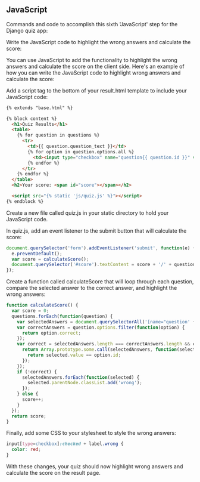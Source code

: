## JavaScript 

Commands and code to accomplish this sixth 'JavaScript' step for the Django quiz app:

Write the JavaScript code to highlight the wrong answers and calculate the score:

You can use JavaScript to add the functionality to highlight the wrong answers and calculate the score on the client side.
Here's an example of how you can write the JavaScript code to highlight wrong answers and calculate the score:

Add a script tag to the bottom of your result.html template to include your JavaScript code:

```html
{% extends "base.html" %}

{% block content %}
  <h1>Quiz Results</h1>
  <table>
    {% for question in questions %}
      <tr>
        <td>{{ question.question_text }}</td>
        {% for option in question.options.all %}
          <td><input type="checkbox" name="question{{ question.id }}" value="{{ option.id }}" {% if option.selected %}checked{% endif %} disabled>{{ option.option_text }}</td>
        {% endfor %}
      </tr>
    {% endfor %}
  </table>
  <h2>Your score: <span id="score"></span></h2>

  <script src="{% static 'js/quiz.js' %}"></script>
{% endblock %}
```

Create a new file called quiz.js in your static directory to hold your JavaScript code.

In quiz.js, add an event listener to the submit button that will calculate the score:

```javascript
document.querySelector('form').addEventListener('submit', function(e) {
  e.preventDefault();
  var score = calculateScore();
  document.querySelector('#score').textContent = score + '/' + questions.length;
});
```

Create a function called calculateScore that will loop through each question, compare the selected answer to the correct answer, and highlight the wrong answers:

```javascript
function calculateScore() {
  var score = 0;
  questions.forEach(function(question) {
    var selectedAnswers = document.querySelectorAll('[name="question' + question.id + '"]:checked');
    var correctAnswers = question.options.filter(function(option) {
      return option.correct;
    });
    var correct = selectedAnswers.length === correctAnswers.length && correctAnswers.every(function(option) {
      return Array.prototype.some.call(selectedAnswers, function(selected) {
        return selected.value == option.id;
      });
    });
    if (!correct) {
      selectedAnswers.forEach(function(selected) {
        selected.parentNode.classList.add('wrong');
      });
    } else {
      score++;
    }
  });
  return score;
}
```

Finally, add some CSS to your stylesheet to style the wrong answers:

```css
input[type=checkbox]:checked + label.wrong {
  color: red;
}
```

With these changes, your quiz should now highlight wrong answers and calculate the score on the result page.
